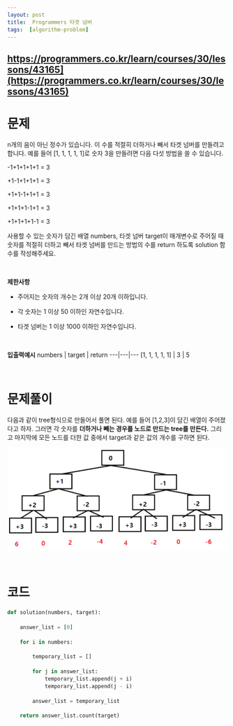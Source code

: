 ```yaml
---
layout: post
title:  Programmers 타겟 넘버
tags:  [algorithm-problem]
---
```


## https://programmers.co.kr/learn/courses/30/lessons/43165](https://programmers.co.kr/learn/courses/30/lessons/43165)

# 문제 
n개의 음이 아닌 정수가 있습니다. 이 수를 적절히 더하거나 빼서 타겟 넘버를 만들려고 합니다. 예를 들어 [1, 1, 1, 1, 1]로 숫자 3을 만들려면 다음 다섯 방법을 쓸 수 있습니다.

-1+1+1+1+1 = 3

+1-1+1+1+1 = 3

+1+1-1+1+1 = 3

+1+1+1-1+1 = 3

+1+1+1+1-1 = 3

사용할 수 있는 숫자가 담긴 배열 numbers, 타겟 넘버 target이 매개변수로 주어질 때 숫자를 적절히 더하고 빼서 타겟 넘버를 만드는 방법의 수를 return 하도록 solution 함수를 작성해주세요.

&nbsp;
&nbsp;

**제한사항**

* 주어지는 숫자의 개수는 2개 이상 20개 이하입니다.

* 각 숫자는 1 이상 50 이하인 자연수입니다.

* 타겟 넘버는 1 이상 1000 이하인 자연수입니다.

&nbsp;
&nbsp;

**입출력예시**
numbers | target | return
---|---|---
[1, 1, 1, 1, 1] | 3 | 5


&nbsp;
&nbsp;
&nbsp;

# 문제풀이
다음과 같이 tree형식으로 만들어서 풀면 된다. 예를 들어 [1,2,3]이 담긴 배열이 주어졌다고 하자. 그러면 각 숫자를 **더하거나 빼는 경우를 노드로 만드는 tree를 만든다.** 그리고 마지막에 모든 노드를 더한 값 중에서 target과 같은 값의 개수를 구하면 된다. 

![Alt text](/public/post/2020_09_12_43165/pic1.png)

&nbsp;
&nbsp;
&nbsp;

# 코드
~~~python
def solution(numbers, target):
    
    answer_list = [0]
    
    for i in numbers:
        
        temporary_list = []
        
        for j in answer_list:
            temporary_list.append(j + i)
            temporary_list.append(j - i)
        
        answer_list = temporary_list
        
    return answer_list.count(target)
~~~